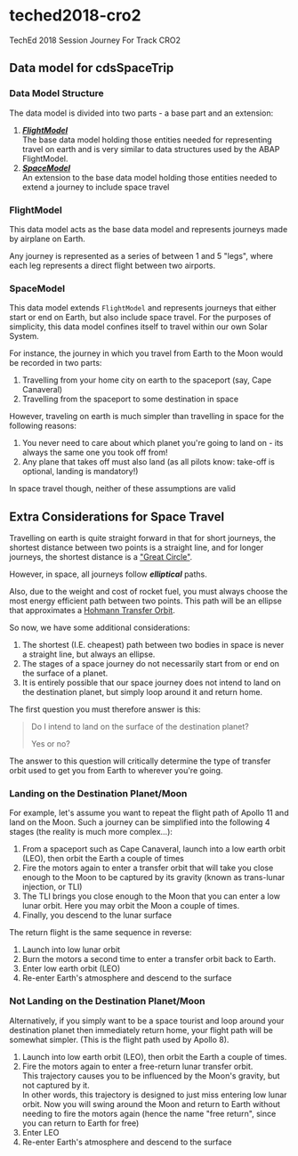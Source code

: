 # teched2018-cro2
TechEd 2018 Session Journey For Track CRO2

## Data model for cdsSpaceTrip

### Data Model Structure

The data model is divided into two parts - a base part and an extension:

1. [***FlightModel***](./flightModel.md)  
   The base data model holding those entities needed for representing travel on earth and is very similar to data structures used by the ABAP FlightModel.
1. [***SpaceModel***](./spaceModel.md)  
   An extension to the base data model holding those entities needed to extend a journey to include space travel

### FlightModel

This data model acts as the base data model and represents journeys made by airplane on Earth.

Any journey is represented as a series of between 1 and 5 "legs", where each leg represents a direct flight between two airports.

### SpaceModel

This data model extends `FlightModel` and represents journeys that either start or end on Earth, but also include space travel.  For the purposes of simplicity, this data model confines itself to travel within our own Solar System.

For instance, the journey in which you travel from Earth to the Moon would be recorded in two parts:

1. Travelling from your home city on earth to the spaceport (say, Cape Canaveral)
1. Travelling from the spaceport to some destination in space

However, traveling on earth is much simpler than travelling in space for the following reasons:

1. You never need to care about which planet you're going to land on - its always the same one you took off from!
1. Any plane that takes off must also land (as all pilots know: take-off is optional, landing is mandatory!)

In space travel though, neither of these assumptions are valid

## Extra Considerations for Space Travel

Travelling on earth is quite straight forward in that for short journeys, the shortest distance between two points is a straight line, and for longer journeys, the shortest distance is a ["Great Circle"](https://en.wikipedia.org/wiki/Great-circle_distance).

However, in space, all journeys follow ***elliptical*** paths.

Also, due to the weight and cost of rocket fuel, you must always choose the most energy efficient path between two points.  This path will be an ellipse that approximates a [Hohmann Transfer Orbit](https://en.wikipedia.org/wiki/Hohmann_transfer_orbit).

So now, we have some additional considerations:

1. The shortest (I.E. cheapest) path between two bodies in space is never a straight line, but always an ellipse.
1. The stages of a space journey do not necessarily start from or end on the surface of a planet.
1. It is entirely possible that our space journey does not intend to land on the destination planet, but simply loop around it and return home.

The first question you must therefore answer is this:

> Do I intend to land on the surface of the destination planet?  
>
> Yes or no?

The answer to this question will critically determine the type of transfer orbit used to get you from Earth to wherever you're going.


### Landing on the Destination Planet/Moon

For example, let's assume you want to repeat the flight path of Apollo 11 and land on the Moon.  Such a journey can be simplified into the following 4 stages (the reality is much more complex...):

1. From a spaceport such as Cape Canaveral, launch into a low earth orbit (LEO), then orbit the Earth a couple of times
1. Fire the motors again to enter a transfer orbit that will take you close enough to the Moon to be captured by its gravity (known as trans-lunar injection, or TLI)
1. The TLI brings you close enough to the Moon that you can enter a low lunar orbit.  Here you may orbit the Moon a couple of times.
1. Finally, you descend to the lunar surface

The return flight is the same sequence in reverse:

1. Launch into low lunar orbit
1. Burn the motors a second time to enter a transfer orbit back to Earth.
1. Enter low earth orbit (LEO)
1. Re-enter Earth's atmosphere and descend to the surface


### Not Landing on the Destination Planet/Moon

Alternatively, if you simply want to be a space tourist and loop around your destination planet then immediately return home, your flight path will be somewhat simpler. (This is the flight path used by Apollo 8).

1. Launch into low earth orbit (LEO), then orbit the Earth a couple of times.
1. Fire the motors again to enter a free-return lunar transfer orbit.  
    This trajectory causes you to be influenced by the Moon's gravity, but not captured by it.  
    In other words, this trajectory is designed to just miss entering low lunar orbit.  Now you will swing around the Moon and return to Earth without needing to fire the motors again (hence the name "free return", since you can return to Earth for free)
1. Enter LEO
1. Re-enter Earth's atmosphere and descend to the surface


